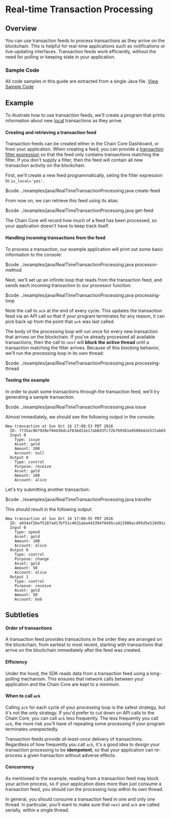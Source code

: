 # Real-time Transaction Processing

## Overview

You can use transaction feeds to process transactions as they arrive on the blockchain. This is helpful for real-time applications such as notifications or live-updating interfaces. Transaction feeds work efficiently, without the need for polling or keeping state in your application.

### Sample Code

All code samples in this guide are extracted from a single Java file.
<a href="../examples/java/RealTimeTransactionProcessing.java" class="downloadBtn btn success" target="\_blank">View Sample Code</a>

## Example

To illustrate how to use transaction feeds, we'll create a program that prints information about new [local](../learn-more/global-vs-local-data.md) transactions as they arrive.

#### Creating and retrieving a transaction feed

Transaction feeds can be created either in the Chain Core Dashboard, or from your application. When creating a feed, you can provide a [transaction filter expression](../build-applications/query-filters.md) so that the feed only contains transactions matching the filter. If you don't supply a filter, then the feed will contain all new transaction activity on the blockchain.

First, we'll create a new feed programmatically, seting the filter expression to `is_local='yes'`.

$code ../examples/java/RealTimeTransactionProcessing.java create-feed

From now on, we can retrieve this feed using its alias:

$code ../examples/java/RealTimeTransactionProcessing.java get-feed

The Chain Core will record how much of a feed has been processed, so your application doesn't have to keep track itself.

#### Handling incoming transactions from the feed

To process a transaction, our example application will print out some basic information to the console:

$code ../examples/java/RealTimeTransactionProcessing.java processor-method

Next, we'll set up an infinite loop that reads from the transaction feed, and sends each incoming transaction to our processor function:

$code ../examples/java/RealTimeTransactionProcessing.java processing-loop

Note the call to `ack` at the end of every cycle. This updates the transaction feed via an API call so that if your program terminates for any reason, it can pick back up from the point that `ack` was last called.

The body of the processing loop will run once for every new transaction that arrives on the blockchain. If you've already processed all available transactions, then the call to `next` will **block the active thread** until a transaction matching the filter arrives. Because of this blocking behavior, we'll run the processing loop in its own thread:

$code ../examples/java/RealTimeTransactionProcessing.java processing-thread

#### Testing the example

In order to push some transactions through the transaction feed, we'll try generating a sample transaction:

$code ../examples/java/RealTimeTransactionProcessing.java issue

Almost immediately, we should see the following output in the console:

```
New transaction at Sun Oct 16 17:08:53 PDT 2016
  ID: 7735ac967928ef04436dcaf836d22e17ab0d3fc72b769361e8506642e515ab65
  Input 0
    Type: issue
    Asset: gold
    Amount: 100
    Account: null
  Output 0
    Type: control
    Purpose: receive
    Asset: gold
    Amount: 100
    Account: alice
```

Let's try submitting another transaction:

$code ../examples/java/RealTimeTransactionProcessing.java transfer

This should result in the following output:

```
New transaction at Sun Oct 16 17:08:55 PDT 2016
  ID: a934af2bef5187ad17bf51c4631aba44339478495cad11900acd95d5e510d91c
  Input 0
    Type: spend
    Asset: gold
    Amount: 100
    Account: alice
  Output 0
    Type: control
    Purpose: change
    Asset: gold
    Amount: 50
    Account: alice
  Output 1
    Type: control
    Purpose: receive
    Asset: gold
    Amount: 50
    Account: bob
```

## Subtleties

#### Order of transactions

A transaction feed provides transactions in the order they are arranged on the blockchain, from earliest to most recent, starting with transactions that arrive on the blockchain immediately after the feed was created.

#### Efficiency

Under the hood, the SDK reads data from a transaction feed using a long-polling mechanism. This ensures that network calls between your application and the Chain Core are kept to a minimum.

#### When to call `ack`

Calling `ack` for each cycle of your processing loop is the safest strategy, but it's not the only strategy. If you'd prefer to cut down on API calls to the Chain Core, you can call `ack` less frequently. The less frequently you call `ack`, the more risk you'll have of repeating some processing if your program terminates unexpectedly.

Transaction feeds provide *at-least-once* delivery of transactions. Regardless of how frequently you call `ack`, it's a good idea to design your transaction processing to be **idempotent**, so that your application can re-process a given transaction without adverse effects.

#### Concurrency

As mentioned in the example, reading from a transaction feed may block your active process, so if your application does more than just consume a transaction feed, you should run the processing loop within its own thread.

In general, you should consume a transaction feed in one and only one thread. In particular, you'll want to make sure that `next` and `ack` are called serially, within a single thread.
